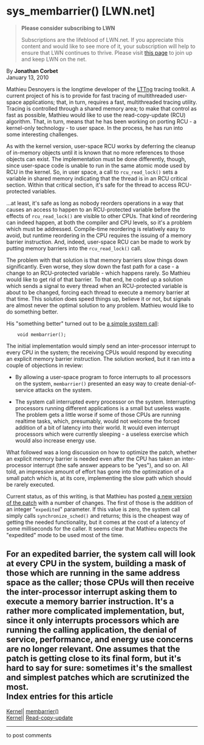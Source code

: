 # sys_membarrier() [LWN.net]

> **Please consider subscribing to LWN**
> 
> Subscriptions are the lifeblood of LWN.net. If you appreciate this content and would like to see more of it, your subscription will help to ensure that LWN continues to thrive. Please visit [this page](/Promo/nst-nag1/subscribe) to join up and keep LWN on the net. 

By **Jonathan Corbet**  
January 13, 2010 

Mathieu Desnoyers is the longtime developer of the [LTTng](http://ltt.polymtl.ca/) tracing toolkit. A current project of his is to provide for fast tracing of multithreaded user-space applications; that, in turn, requires a fast, multithreaded tracing utility. Tracing is controlled through a shared memory area; to make that control as fast as possible, Mathieu would like to use the read-copy-update (RCU) algorithm. That, in turn, means that he has been working on porting RCU - a kernel-only technology - to user space. In the process, he has run into some interesting challenges. 

As with the kernel version, user-space RCU works by deferring the cleanup of in-memory objects until it is known that no more references to those objects can exist. The implementation must be done differently, though, since user-space code is unable to run in the same atomic mode used by RCU in the kernel. So, in user space, a call to `rcu_read_lock()` sets a variable in shared memory indicating that the thread is in an RCU critical section. Within that critical section, it's safe for the thread to access RCU-protected variables. 

...at least, it's safe as long as nobody reorders operations in a way that causes an access to happen to an RCU-protected variable before the effects of `rcu_read_lock()` are visible to other CPUs. That kind of reordering can indeed happen, at both the compiler and CPU levels, so it's a problem which must be addressed. Compile-time reordering is relatively easy to avoid, but runtime reordering in the CPU requires the issuing of a memory barrier instruction. And, indeed, user-space RCU can be made to work by putting memory barriers into the `rcu_read_lock()` call. 

The problem with that solution is that memory barriers slow things down significantly. Even worse, they slow down the fast path for a case - a change to an RCU-protected variable - which happens rarely. So Mathieu would like to get rid of that barrier. To that end, he coded up a solution which sends a signal to every thread when an RCU-protected variable is about to be changed, forcing each thread to execute a memory barrier at that time. This solution does speed things up, believe it or not, but signals are almost never the optimal solution to any problem. Mathieu would like to do something better. 

His "something better" turned out to be [a simple system call](http://lwn.net/Articles/369018/): 
    
    
        void membarrier();
    

The initial implementation would simply send an inter-processor interrupt to every CPU in the system; the receiving CPUs would respond by executing an explicit memory barrier instruction. The solution worked, but it ran into a couple of objections in review: 

  * By allowing a user-space program to force interrupts to all processors on the system, `membarrier()` presented an easy way to create denial-of-service attacks on the system. 

  * The system call interrupted every processor on the system. Interrupting processors running different applications is a small but useless waste. The problem gets a little worse if some of those CPUs are running realtime tasks, which, presumably, would not welcome the forced addition of a bit of latency into their world. It would even interrupt processors which were currently sleeping - a useless exercise which would also increase energy use. 




What followed was a long discussion on how to optimize the patch, whether an explicit memory barrier is needed even after the CPU has taken an inter-processor interrupt (the safe answer appears to be "yes"), and so on. All told, an impressive amount of effort has gone into the optimization of a small patch which is, at its core, implementing the slow path which should be rarely executed. 

Current status, as of this writing, is that Mathieu has posted [a new version of the patch](/Articles/369640/) with a number of changes. The first of those is the addition of an integer "`expedited`" parameter. If this value is zero, the system call simply calls `synchronize_sched()` and returns; this is the cheapest way of getting the needed functionality, but it comes at the cost of a latency of some milliseconds for the caller. It seems clear that Mathieu expects the "expedited" mode to be used most of the time. 

For an expedited barrier, the system call will look at every CPU in the system, building a mask of those which are running in the same address space as the caller; those CPUs will then receive the inter-processor interrupt asking them to execute a memory barrier instruction. It's a rather more complicated implementation, but, since it only interrupts processors which are running the calling application, the denial of service, performance, and energy use concerns are no longer relevant. One assumes that the patch is getting close to its final form, but it's hard to say for sure: sometimes it's the smallest and simplest patches which are scrutinized the most.  
Index entries for this article  
---  
[Kernel](/Kernel/Index)| [membarrier()](/Kernel/Index#membarrier)  
[Kernel](/Kernel/Index)| [Read-copy-update](/Kernel/Index#Read-copy-update)  
  


* * *

to post comments 
